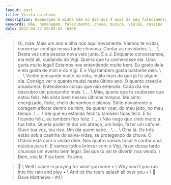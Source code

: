 ```yaml
---
layout: post
title: Visita na chuva
description: Homenagem à minha mãe no dia dos 4 anos do seu falecimento.
keywords: mãe, homenagem, falecimento, chuva, musica, violão, cassino
date: 2022-04-27 20:02:53 -0300
---
```


> Oi, mãe. Mais um ano e olha nós aqui novamente. Viemos te visitar, conversar contigo nessa tarde chuvosa. Contar as novidades. \\
> ... \\
> Desta vez uma pessoa nova veio junto. É a J. Enquanto conversamos, ela está ali, cuidando do Vígi. Queria que tu conhecesse ela. Uma guria muito legal! Estamos nos entendendo muito bem. Eu gosto dela e ela gosta de mim e do Vígi. E o Vígi também gosta bastante dela. \\
> ... \\
> Venho pensando muito na vida, muito mais do que já fiz algum dia. Consigo ver o quanto mudei neste último ano. O quanto cresci e amadureci. Entendendo coisas que não entendia. Cada dia me descubro um pouquinho mais. \\
> ... \\
> Mãe, queria que tu soubesse que estou feliz. Me sinto bem nesses últimos tempos. Me sinto energizado, forte, cheio de sonhos e planos. Sinto novamente a coragem aflorar dentro de mim, de querer voar, do meu jeito, no meu tempo. \\
> ... \\
> Sei que eu estando feliz tu também ficas feliz. E tu ficando feliz, eu também fico feliz. \\
> ... \\
> Não nego que sinto muito a tua falta. Queria poder te dar um abraço, um beijo, fazer um cafuné. Ouvir tua voz, teu riso. Um dia quem sabe... \\
> ... \\
> Olha lá. Os três estão sob a casinha do salva-vidas, se protegendo da chuva. O Otávio está com o violão dele. Nós quatro vamos tocar e cantar uma música para ti. E vamos todos brincar com o Vígi, fazer dessa tarde chuvosa um evento bem legal. Sei que tu vai te divertir nos vendo. \\
> Bem, vou lá. Fica bem.
> Te amo.

> &#127932; \\
Well I came in praying for what you were • \\
Why won't you run into the rain and play • \\
And let the tears splash all over you • \\
&#127932;
Dave Matthews - #41

